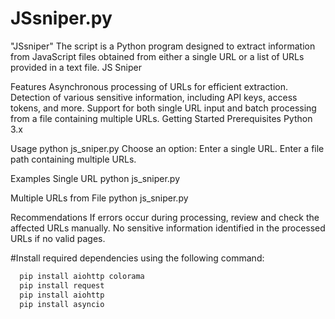 # JSsniper.py
"JSsniper" The script is a Python program designed to extract information from JavaScript files obtained from either a single URL or a list of URLs provided in a text file.
JS Sniper

Features
Asynchronous processing of URLs for efficient extraction.
Detection of various sensitive information, including API keys, access tokens, and more.
Support for both single URL input and batch processing from a file containing multiple URLs.
Getting Started
Prerequisites
Python 3.x


Usage
python js_sniper.py
Choose an option:
Enter a single URL.
Enter a file path containing multiple URLs.

Examples
Single URL
python js_sniper.py

Multiple URLs from File
python js_sniper.py

Recommendations
If errors occur during processing, review and check the affected URLs manually.
No sensitive information identified in the processed URLs if no valid pages.

#Install required dependencies using the following command:
```bash
  pip install aiohttp colorama
  pip install request
  pip install aiohttp
  pip install asyncio
